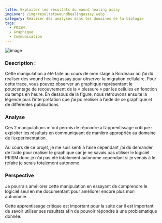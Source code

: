 ```yaml
---
title: Exploiter les résultats du wound healing assay
imgCover: /img/resultatswoundhealingassay.webp
category: Réaliser des analyses dans les domaines de la biologie
tags:
  - PRISM
  - Graphique
  - Communication
---
```


![image](img/resultatswoundhealingassay.webp)

### Description :

Cette manipulation a été faite au cours de mon stage à Bordeaux où j’ai dû réaliser des wound healing assay pour observer la migration cellulaire. Pour cette trace, vous pouvez observer un graphique représentant le pourcentage de recouvrement de la « blessure » par les cellules en fonction du temps en heure. En dessous de la figure, nous retrouvons ensuite la légende puis l’interprétation que j’ai pu réaliser à l’aide de ce graphique et de différentes publications.

### Analyse

Ces 2 manipulations m'ont permis de répondre à l’apprentissage critique : exploiter les résultats en communiquant de manière appropriée au domaine de l’expérimentation.

Au cours de ce projet, je me suis senti à l’aise cependant j’ai dû demander de l’aide pour réaliser le graphique car je ne savais pas utiliser le logiciel PRISM donc je n’ai pas été totalement autonome cependant si je venais à le refaire je serais totalement autonome.

### Perspective

Je pourrais améliorer cette manipulation en essayant de comprendre le logiciel seul en me documentant pour améliorer encore plus mon autonomie.

Cette apprentissage critique est important pour la suite car il est important de savoir utiliser ses résultats afin de pouvoir répondre à une problématique donnée.
